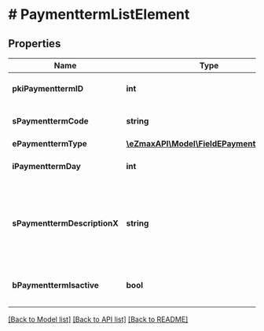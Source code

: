 # # PaymenttermListElement

## Properties

Name | Type | Description | Notes
------------ | ------------- | ------------- | -------------
**pkiPaymenttermID** | **int** | The unique ID of the Paymentterm |
**sPaymenttermCode** | **string** | The code of the Paymentterm |
**ePaymenttermType** | [**\eZmaxAPI\Model\FieldEPaymenttermType**](FieldEPaymenttermType.md) |  |
**iPaymenttermDay** | **int** | The day of the Paymentterm |
**sPaymenttermDescriptionX** | **string** | The description of the Paymentterm in the language of the requester |
**bPaymenttermIsactive** | **bool** | Whether the Paymentterm is active or not |

[[Back to Model list]](../../README.md#models) [[Back to API list]](../../README.md#endpoints) [[Back to README]](../../README.md)
